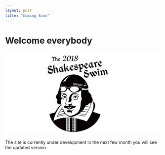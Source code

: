 ```yaml
---
layout: post
title: "Coming Soon"
---
```


# Welcome everybody
![logo](/assets/logo.jpg)

The site is currently under development in the next few month you will
see the updated version.
